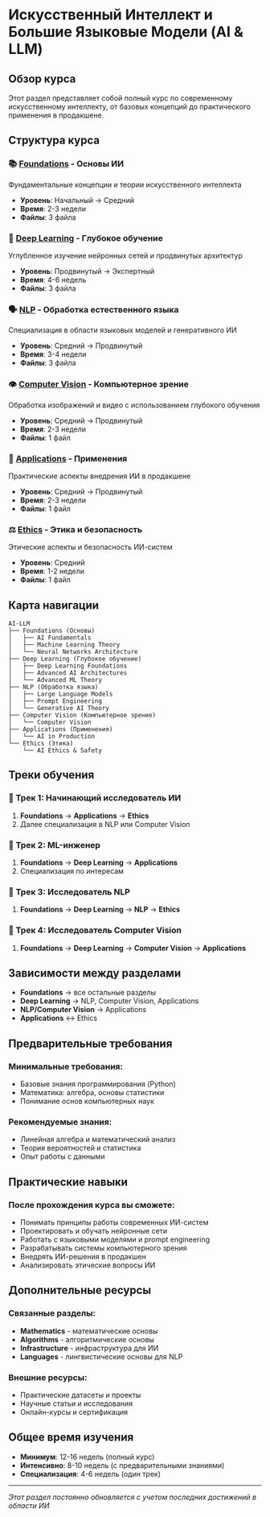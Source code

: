# Искусственный Интеллект и Большие Языковые Модели (AI & LLM)

## Обзор курса
Этот раздел представляет собой полный курс по современному искусственному интеллекту, от базовых концепций до практического применения в продакшене.

## Структура курса

### 📚 [Foundations](./foundations/) - Основы ИИ
Фундаментальные концепции и теории искусственного интеллекта
- **Уровень**: Начальный → Средний
- **Время**: 2-3 недели
- **Файлы**: 3 файла

### 🧠 [Deep Learning](./deep-learning/) - Глубокое обучение
Углубленное изучение нейронных сетей и продвинутых архитектур
- **Уровень**: Продвинутый → Экспертный
- **Время**: 4-6 недель
- **Файлы**: 3 файла

### 🗣️ [NLP](./nlp/) - Обработка естественного языка
Специализация в области языковых моделей и генеративного ИИ
- **Уровень**: Средний → Продвинутый
- **Время**: 3-4 недели
- **Файлы**: 3 файла

### 👁️ [Computer Vision](./computer-vision/) - Компьютерное зрение
Обработка изображений и видео с использованием глубокого обучения
- **Уровень**: Средний → Продвинутый
- **Время**: 2-3 недели
- **Файлы**: 1 файл

### 🚀 [Applications](./applications/) - Применения
Практические аспекты внедрения ИИ в продакшене
- **Уровень**: Средний → Продвинутый
- **Время**: 2-3 недели
- **Файлы**: 1 файл

### ⚖️ [Ethics](./ethics/) - Этика и безопасность
Этические аспекты и безопасность ИИ-систем
- **Уровень**: Средний
- **Время**: 1-2 недели
- **Файлы**: 1 файл

## Карта навигации

```
AI-LLM
├── Foundations (Основы)
│   ├── AI Fundamentals
│   ├── Machine Learning Theory
│   └── Neural Networks Architecture
├── Deep Learning (Глубокое обучение)
│   ├── Deep Learning Foundations
│   ├── Advanced AI Architectures
│   └── Advanced ML Theory
├── NLP (Обработка языка)
│   ├── Large Language Models
│   ├── Prompt Engineering
│   └── Generative AI Theory
├── Computer Vision (Компьютерное зрение)
│   └── Computer Vision
├── Applications (Применения)
│   └── AI in Production
└── Ethics (Этика)
    └── AI Ethics & Safety
```

## Треки обучения

### 🎯 Трек 1: Начинающий исследователь ИИ
1. **Foundations** → **Applications** → **Ethics**
2. Далее специализация в NLP или Computer Vision

### 🎯 Трек 2: ML-инженер
1. **Foundations** → **Deep Learning** → **Applications**
2. Специализация по интересам

### 🎯 Трек 3: Исследователь NLP
1. **Foundations** → **Deep Learning** → **NLP** → **Ethics**

### 🎯 Трек 4: Исследователь Computer Vision
1. **Foundations** → **Deep Learning** → **Computer Vision** → **Applications**

## Зависимости между разделами

- **Foundations** → все остальные разделы
- **Deep Learning** → NLP, Computer Vision, Applications
- **NLP/Computer Vision** → Applications
- **Applications** ↔ Ethics

## Предварительные требования

### Минимальные требования:
- Базовые знания программирования (Python)
- Математика: алгебра, основы статистики
- Понимание основ компьютерных наук

### Рекомендуемые знания:
- Линейная алгебра и математический анализ
- Теория вероятностей и статистика
- Опыт работы с данными

## Практические навыки

### После прохождения курса вы сможете:
- Понимать принципы работы современных ИИ-систем
- Проектировать и обучать нейронные сети
- Работать с языковыми моделями и prompt engineering
- Разрабатывать системы компьютерного зрения
- Внедрять ИИ-решения в продакшен
- Анализировать этические вопросы ИИ

## Дополнительные ресурсы

### Связанные разделы:
- **Mathematics** - математические основы
- **Algorithms** - алгоритмические основы
- **Infrastructure** - инфраструктура для ИИ
- **Languages** - лингвистические основы для NLP

### Внешние ресурсы:
- Практические датасеты и проекты
- Научные статьи и исследования
- Онлайн-курсы и сертификация

## Общее время изучения
- **Минимум**: 12-16 недель (полный курс)
- **Интенсивно**: 8-10 недель (с предварительными знаниями)
- **Специализация**: 4-6 недель (один трек)

---

*Этот раздел постоянно обновляется с учетом последних достижений в области ИИ* 